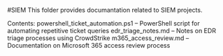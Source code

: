 #SIEM
This folder provides documantation related to SIEM projects.

Contents:
powershell_ticket_automation.ps1 – PowerShell script for automating repetitive ticket queries
edr_triage_notes.md – Notes on EDR triage processes using CrowdStrike
m365_access_review.md – Documentation on Microsoft 365 access review process
